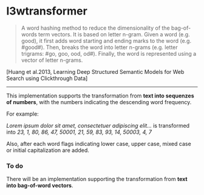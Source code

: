 # l3wtransformer

> A word hashing method to reduce the dimensionality of the bag-of-words term vectors. It is based on letter n-gram. Given a word (e.g. good), it first adds word starting and ending marks to the word (e.g. #good#). Then, breaks the word into letter n-grams (e.g. letter trigrams: #go, goo, ood, od#). Finally, the word is represented using a vector of letter n-grams. 

[Huang et al.2013, Learning Deep Structured Semantic Models for Web Search using Clickthrough Data]

---

This implementation supports the transformation from **text into sequenzes of numbers**, with the numbers indicating the descending word frequency.

For example:

*Lorem ipsum dolor sit amet, consectetuer adipiscing elit...* is transformed into *23, 1, 80, 86, 47, 50001, 21, 59, 83, 93, 14, 50003, 4, 7*

Also, after each word flags indicating lower case, upper case, mixed case or initial capitalization are added. 

### To do

There will be an implementation supporting the transformation from **text into bag-of-word vectors**.
